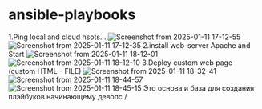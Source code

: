 # ansible-playbooks
1.Ping local and cloud hsots....![Screenshot from 2025-01-11 17-12-55](https://github.com/user-attachments/assets/adb6901b-11ef-4d25-8d2c-ea39ea814bf7)
![Screenshot from 2025-01-11 17-12-35](https://github.com/user-attachments/assets/8979f810-09a9-4268-98ba-9ed725cf0c75)
2.install web-server Apache and Start
![Screenshot from 2025-01-11 18-12-01](https://github.com/user-attachments/assets/5d544a2e-ce82-4ded-aad9-d255f3150143)
![Screenshot from 2025-01-11 18-12-10](https://github.com/user-attachments/assets/cf1f9bab-48ec-458c-92a0-e748003b55dd)
3.Deploy custom web page (custom HTML - FILE)
![Screenshot from 2025-01-11 18-32-41](https://github.com/user-attachments/assets/7816c380-c8a8-4817-9baf-2ebed2891c4f)
![Screenshot from 2025-01-11 18-44-57](https://github.com/user-attachments/assets/b5523b1f-eb60-4317-87e4-732e5263cde4)
![Screenshot from 2025-01-11 18-45-15](https://github.com/user-attachments/assets/071a00a5-91d8-485d-8847-52bdbee771f7)
Это основа и база для создания плэйбуков начинающему девопс
/
